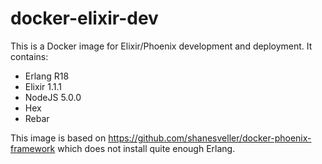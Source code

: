 # docker-elixir-dev

This is a Docker image for Elixir/Phoenix development and deployment.
It contains:

* Erlang R18
* Elixir 1.1.1
* NodeJS 5.0.0
* Hex
* Rebar

This image is based on https://github.com/shanesveller/docker-phoenix-framework
which does not install quite enough Erlang.

